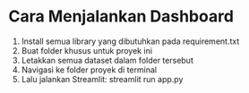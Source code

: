 # Cara Menjalankan Dashboard
1. Install semua library yang dibutuhkan pada requirement.txt
2. Buat folder khusus untuk proyek ini
3. Letakkan semua dataset dalam folder tersebut
4. Navigasi ke folder proyek di terminal
5. Lalu jalankan Streamlit: streamlit run app.py
